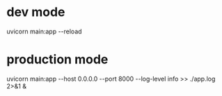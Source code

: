 # dev mode
uvicorn main:app --reload

# production mode
uvicorn main:app --host 0.0.0.0 --port 8000 --log-level info >> ./app.log 2>&1 &